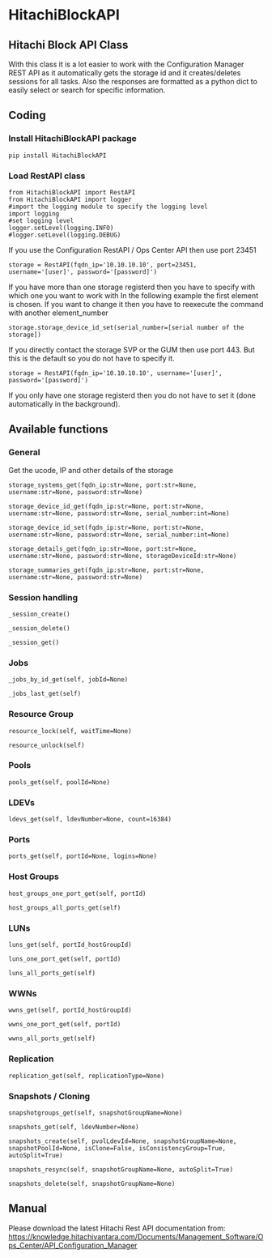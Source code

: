 # HitachiBlockAPI
## Hitachi Block API Class
 
With this class it is a lot easier to work with the Configuration Manager REST API as it automatically gets the storage id and it creates/deletes sessions for all tasks.
Also the responses are formatted as a python dict to easily select or search for specific information.

## Coding
### Install HitachiBlockAPI package
```
pip install HitachiBlockAPI
```
### Load RestAPI class
```
from HitachiBlockAPI import RestAPI
from HitachiBlockAPI import logger
#import the logging module to specify the logging level
import logging
#set logging level
logger.setLevel(logging.INFO)
#logger.setLevel(logging.DEBUG)
```
If you use the Configuration RestAPI / Ops Center API then use port 23451
```
storage = RestAPI(fqdn_ip='10.10.10.10', port=23451, username='[user]', password='[password]')
```
If you have more than one storage registerd then you have to specify with which one you want to work with
In the following example the first element is chosen.
If you want to change it then you have to reexecute the command with another element_number
```
storage.storage_device_id_set(serial_number=[serial number of the storage])
```
If you directly contact the storage SVP or the GUM then use port 443. But this is the default so you do not have to specify it.
```
storage = RestAPI(fqdn_ip='10.10.10.10', username='[user]', password='[password]')
```
If you only have one storage registerd then you do not have to set it (done automatically in the background).

## Available functions
### General
Get the ucode, IP and other details of the storage
```
storage_systems_get(fqdn_ip:str=None, port:str=None, username:str=None, password:str=None)

storage_device_id_get(fqdn_ip:str=None, port:str=None, username:str=None, password:str=None, serial_number:int=None)

storage_device_id_set(fqdn_ip:str=None, port:str=None, username:str=None, password:str=None, serial_number:int=None)

storage_details_get(fqdn_ip:str=None, port:str=None, username:str=None, password:str=None, storageDeviceId:str=None)

storage_summaries_get(fqdn_ip:str=None, port:str=None, username:str=None, password:str=None)
```
### Session handling
```
_session_create()

_session_delete()

_session_get()
```
### Jobs
```
_jobs_by_id_get(self, jobId=None)

_jobs_last_get(self)
```
### Resource Group
```
resource_lock(self, waitTime=None)

resource_unlock(self)
```
### Pools
```
pools_get(self, poolId=None)
```
### LDEVs
```
ldevs_get(self, ldevNumber=None, count=16384)
```
### Ports
```
ports_get(self, portId=None, logins=None)
```
### Host Groups
```
host_groups_one_port_get(self, portId)

host_groups_all_ports_get(self)
```
### LUNs
```
luns_get(self, portId_hostGroupId)

luns_one_port_get(self, portId)

luns_all_ports_get(self)
```
### WWNs
```
wwns_get(self, portId_hostGroupId)

wwns_one_port_get(self, portId)

wwns_all_ports_get(self)
```
### Replication
```
replication_get(self, replicationType=None)
```
### Snapshots / Cloning
```
snapshotgroups_get(self, snapshotGroupName=None)

snapshots_get(self, ldevNumber=None)

snapshots_create(self, pvolLdevId=None, snapshotGroupName=None, snapshotPoolId=None, isClone=False, isConsistencyGroup=True, autoSplit=True)

snapshots_resync(self, snapshotGroupName=None, autoSplit=True)

snapshots_delete(self, snapshotGroupName=None)
```
## Manual
Please download the latest Hitachi Rest API documentation from:<br />
https://knowledge.hitachivantara.com/Documents/Management_Software/Ops_Center/API_Configuration_Manager<br />